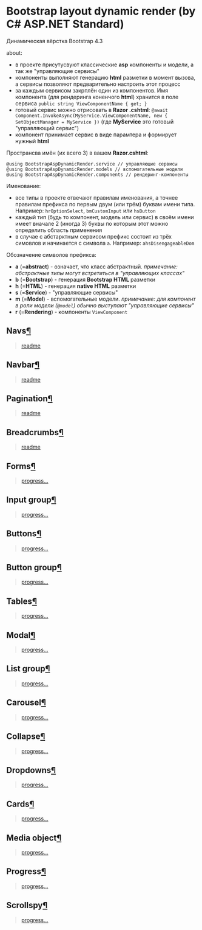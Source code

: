 # Bootstrap layout dynamic render (by C# ASP.NET Standard)
Динамическая вёрстка Bootstrap 4.3

about:
- в проекте присутусвуют классические **asp** компоненты и модели, а так же "управляющие сервисы"
- компоненты выполняют генерацию **html** разметки в момент вызова, а сервисы позволяют предварительно настроить этот процесс
- за каждым сервисом закрплён один из компонентов. Имя компонента (для рендеринга коненчого **html**) хранится в поле сервиса `public string ViewComponentName { get; }`
- готовый сервис можно отрисовать в **Razor .cshtml**: `@await Component.InvokeAsync(MyService.ViewComponentName, new { SetObjectManager = MyService })` (где **MyService** это готовый "управляющий сервис")
- компонент принимает сервис в виде парамтера и формирует нужный **html**

Пространсва имён (их всего 3) в вашем **Razor.cshtml**:
```cshtml
@using BootstrapAspDynamicRender.service // управляющие сервисы
@using BootstrapAspDynamicRender.models // вспомогательные модели
@using BootstrapAspDynamicRender.components // рендеринг-компоненты
```

Именование:
- все типы в проекте отвечают правилам именования, а точнее правилам префикса по первым двум (или трём) буквам имени типа. Например: `hrOptionSelect`, `bmCustomInput` или `hsButton`
- каждый тип (будь то компонент, модель или сервис) в своём имени имеет вначале 2 (иногда 3) буквы по которым этот можно определить область применения
- в случае с абстарктным сервисом префикс состоит из трёх симовлов и начинается с символа `a`. Например: `ahsDisengageableDom`

Обозначение символов префикса:    
- **a** (=**abstract**) - означает, что класс абстрактный. _примечание: абстрактные типы могут встретиться в "управляющих классах"_
- **b** (=**Bootstrap**) - генерация **Bootstrap HTML** разметки
- **h** (=**HTML**) - генерация **native HTML** разметки
- **s** (=**Service**) - "управляющие сервисы"
- **m** (=**Model**) - вспомогательные модели. _примечание: для компонент в роли модели (`@model`) обычно выступают "управляющие сервисы"_
- **r** (=**Rendering**) - компоненты `ViewComponent`

## Navs[¶](https://getbootstrap.com/docs/4.3/components/navs/)
> [readme](./readme/bootstrap/nav/)

## Navbar[¶](https://getbootstrap.com/docs/4.3/components/navbar/)
> [readme](./readme/bootstrap/navbar/)

## Pagination[¶](https://getbootstrap.com/docs/4.3/components/pagination/)
> [readme](./readme/bootstrap/pagination)

## Breadcrumbs[¶](https://getbootstrap.com/docs/4.3/components/breadcrumb/)
> [readme](./readme/bootstrap/breadcrumbs/)

## Forms[¶](https://getbootstrap.com/docs/4.3/components/forms/)
> [progress...](./readme/bootstrap/form/)

## Input group[¶](https://getbootstrap.com/docs/4.3/components/input-group/)
> [progress...](./readme/bootstrap/input-group/)

## Buttons[¶](https://getbootstrap.com/docs/4.3/components/buttons/)
> [progress...](./readme/bootstrap/button/)

## Button group[¶](https://getbootstrap.com/docs/4.3/components/button-group/#basic-example)
> [progress...](./readme/bootstrap/button-group)

## Tables[¶](https://getbootstrap.com/docs/4.3/content/tables/)
> [progress...](./readme/bootstrap/table/)

## Modal[¶](https://getbootstrap.com/docs/4.3/components/modal/)
> [progress...](./readme/bootstrap/modal/)

## List group[¶](https://getbootstrap.com/docs/4.3/components/list-group/)
> [progress...](./readme/bootstrap/list-group/)

## Carousel[¶](https://getbootstrap.com/docs/4.3/components/carousel/)
> [progress...](./readme/bootstrap/carousel/)

## Collapse[¶](https://getbootstrap.com/docs/4.3/components/collapse/)
> [progress...](./readme/bootstrap/collapse/)

## Dropdowns[¶](https://getbootstrap.com/docs/4.3/components/dropdowns/)
> [progress...](./readme/bootstrap/dropdown/)

## Cards[¶](https://getbootstrap.com/docs/4.3/components/card/)
> [progress...](./readme/bootstrap/card/)

## Media object[¶](https://getbootstrap.com/docs/4.3/components/media-object/)
> [progress...](./readme/bootstrap/media-object/)

## Progress[¶](https://getbootstrap.com/docs/4.3/components/progress/)
> [progress...](./readme/bootstrap/progress/)

## Scrollspy[¶](https://getbootstrap.com/docs/4.3/components/scrollspy/)
> [progress...](./readme/bootstrap/scrollspy)